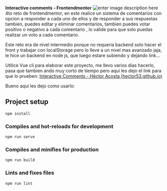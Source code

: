 **Interactive comments - Frontendmentor** 
![enter image description here](https://i.postimg.cc/4yp3Dmkj/interactive-comments.jpg)
4to reto de frontendmentor, en este realice un sistema de comentarios con opcion a responder a cada uno de ellos y de responder a sus respuestas tambien, puedes editar y eliminar comentarios, tambien puedes votar positivo o negativo a cada comentario , lo valide para que solo puedas realizar un voto a cada comentario.

Este reto era de nivel intermedio porque no requeria backend solo hacer el front y trabajar con localStorage pero lo lleve a un nivel mas avanzado jaja, le hice un backend en node js, que luego estare subiendo y dejando link... 

Utilice Vue cli para elaborar este proyecto, me llevo varios días hacerlo, pasa que tambien ando muy corto de tiempo pero aqui les dejo el link para que lo prueben: [Interactive Comments - Héctor Acosta (hector53.github.io)](https://hector53.github.io/interactive_comments/)

Bueno aqui les dejo como usarlo:
## Project setup
```
npm install
```

### Compiles and hot-reloads for development
```
npm run serve
```

### Compiles and minifies for production
```
npm run build
```

### Lints and fixes files
```
npm run lint
```
